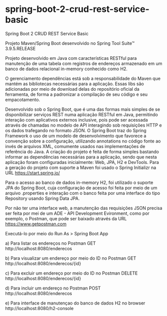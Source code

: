 # spring-boot-2-crud-rest-service-basic
Spring Boot 2 CRUD REST Service Basic

Projeto Maven/Spring Boot desenvolvido no Spring Tool Suite™ 3.9.5.RELEASE

Projeto desenvolvido em Java com características RESTful para manutenção de uma tabela com registros de endereços armazenado em um banco de dados relacional in-memory conhecido como H2.

O gerenciamento dependências está sob a responsabilidade do Maven que mantém as bibliotecas necessárias para a aplicação. Essas libs são adicionadas por meio de download delas do repositório oficial da ferramenta, de forma a padronizar a compilação de seu código e seu empacotamento. 

Desenvolvido sob o Spring Boot, que é uma das formas mais simples de se disponibilizar serviços REST numa aplicação RESTful em Java, permitindo interação com aplicativos externos inclusive, pois pode ser acessada através de chamadas no modelo de API interagindo sob requisições HTTP e os dados trafegando no formato JSON. O Spring Boot traz do Spring Framework o uso de um modelo de desenvolvimento que favorece a convenção sobre a configuração, utilizando annotations no código fonte ao invés de arquivos XML, comumente usados nas implementações de referência do Java. A criação do projeto é feita de forma simples bastando informar as dependências necessárias para a aplicação, sendo que nesta aplicação foram configuradas inicialmente: Web, JPA, H2 e DevTools. Para a geração do projeto com suporte a Maven foi usado o Spring Initializr na URL https://start.spring.io/

Para o acesso ao banco de dados in-memory H2, foi utilizado o suporte JPA do Spring Boot, cuja configuração de acesso foi feita por meio de um arquivo .properties e interação com o banco feita por uma interface do tipo Repository usando Spring Data JPA.

Por não ter uma interface web, a manutenção das requisições JSON precisa ser feita por mei de um ADE - API Development Evironment, como por exemplo, o Postman, que pode ser baixado através da URL https://www.getpostman.com

Executá-lo por meio do Run As > Spring Boot App

a) Para listar os endereços no Postman
GET http://localhost:8080/enderecos

b) Para visualizar um endereço por meio do ID no Postman
GET http://localhost:8080/enderecos/{id}

c) Para excluir um endereço por meio do ID no Postman
DELETE http://localhost:8080/enderecos/{id}

d) Para incluir um endereço no Postman
POST http://localhost:8080/enderecos

e) Para interface de manutençao do banco de dados H2 no browser
http://localhost:8080/h2-console
